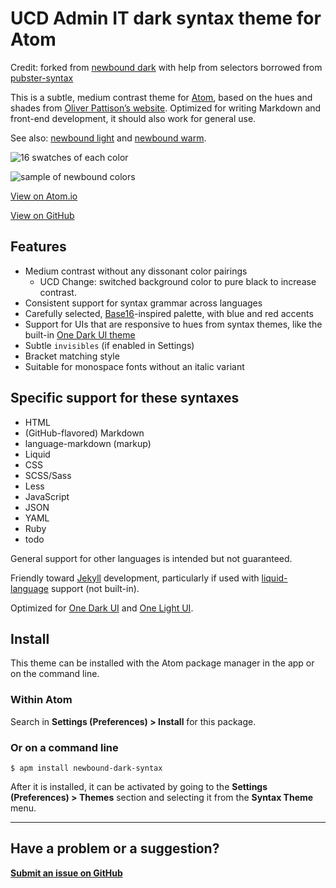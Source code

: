 # UCD Admin IT dark syntax theme for Atom

Credit: forked from [newbound dark](https://atom.io/themes/newbound-dark-syntax) with help from selectors borrowed from [pubster-syntax](https://atom.io/themes/pubster-syntax)

This is a subtle, medium contrast theme for [Atom](https://atom.io), based on the hues and shades from [Oliver Pattison’s website](https://olivermak.es). Optimized for writing Markdown and front-end development, it should also work for general use.

See also: [newbound light](https://atom.io/themes/newbound-light-syntax) and [newbound warm](https://atom.io/themes/newbound-warm-syntax).

![16 swatches of each color](http://opensource.olivermak.es/images/2016-03-29-newbound-dark-swatches.png)

![sample of newbound colors](http://opensource.olivermak.es/images/2016-03-30-newbound-dark-sample.png)

[View on Atom.io](https://atom.io/themes/newbound-dark-syntax)

[View on GitHub](https://github.com/opattison/newbound-dark-syntax)

## Features

- Medium contrast without any dissonant color pairings
    - UCD Change: switched background color to pure black to increase contrast.
- Consistent support for syntax grammar across languages
- Carefully selected, [Base16](https://github.com/chriskempson/base16)-inspired palette, with blue and red accents
- Support for UIs that are responsive to hues from syntax themes, like the built-in [One Dark UI theme](https://atom.io/themes/one-dark-ui)
- Subtle `invisibles` (if enabled in Settings)
- Bracket matching style
- Suitable for monospace fonts without an italic variant

## Specific support for these syntaxes

- HTML
- (GitHub-flavored) Markdown
- language-markdown (markup)
- Liquid
- CSS
- SCSS/Sass
- Less
- JavaScript
- JSON
- YAML
- Ruby
- todo

General support for other languages is intended but not guaranteed.

Friendly toward [Jekyll](https://jekyllrb.com) development, particularly if used with [liquid-language](https://atom.io/packages/language-liquid) support (not built-in).

Optimized for [One Dark UI](https://atom.io/themes/one-dark-ui) and [One Light UI](https://atom.io/themes/one-light-ui).

## Install

This theme can be installed with the Atom package manager in the app or on the command line.

### Within Atom

Search in **Settings (Preferences) > Install** for this package.

### Or on a command line

`$ apm install newbound-dark-syntax`

After it is installed, it can be activated by going to the **Settings (Preferences) > Themes** section and selecting it from the **Syntax Theme** menu.

---

## Have a problem or a suggestion?

**[Submit an issue on GitHub](https://github.com/opattison/newbound-dark-syntax/issues)**
